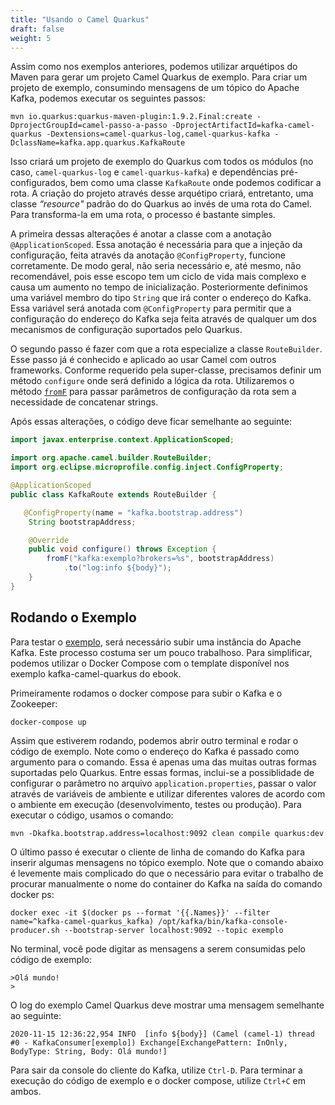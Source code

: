 ```yaml
---
title: "Usando o Camel Quarkus"
draft: false
weight: 5
---
```


Assim como nos exemplos anteriores, podemos utilizar arquétipos do Maven para gerar um projeto Camel Quarkus de exemplo. Para criar um projeto de exemplo, consumindo mensagens de um tópico do Apache Kafka, podemos executar os seguintes passos:

```shell
mvn io.quarkus:quarkus-maven-plugin:1.9.2.Final:create -DprojectGroupId=camel-passo-a-passo -DprojectArtifactId=kafka-camel-quarkus -Dextensions=camel-quarkus-log,camel-quarkus-kafka -DclassName=kafka.app.quarkus.KafkaRoute
```

Isso criará um projeto de exemplo do Quarkus com todos os módulos (no caso, `camel-quarkus-log` e `camel-quarkus-kafka`) e dependências pré-configurados, bem como uma classe `KafkaRoute` onde podemos codificar a rota. A criação do projeto através desse arquétipo criará, entretanto, uma classe _“resource"_ padrão do do Quarkus ao invés de uma rota do Camel. Para transforma-la em uma rota, o processo é bastante simples.

A primeira dessas alterações é anotar a classe com a anotação `@ApplicationScoped`. Essa anotação é necessária para que a injeção da configuração, feita através da anotação `@ConfigProperty`, funcione corretamente. De modo geral, não seria necessário e, até mesmo, não recomendável, pois esse escopo tem um ciclo de vida mais complexo e causa um aumento no tempo de inicialização. Posteriormente definimos uma variável membro do tipo `String` que irá conter o endereço do Kafka. Essa variável será anotada com `@ConfigProperty` para permitir que a configuração do endereço do Kafka seja feita através de qualquer um dos mecanismos de configuração suportados pelo Quarkus.

O segundo passo é fazer com que a rota especialize a classe `RouteBuilder`. Esse passo já é conhecido e aplicado ao usar Camel com outros frameworks. Conforme requerido pela super-classe, precisamos definir um método `configure` onde será definido a lógica da rota. Utilizaremos o método [`fromF`](https://www.javadoc.io/static/org.apache.camel/camel-core-model/3.14.2/org/apache/camel/builder/RouteBuilder.html#fromF-java.lang.String-java.lang.Object...-) para passar parâmetros de configuração da rota sem a necessidade de concatenar strings.

Após essas alterações, o código deve ficar semelhante ao seguinte:

```java
import javax.enterprise.context.ApplicationScoped;

import org.apache.camel.builder.RouteBuilder;
import org.eclipse.microprofile.config.inject.ConfigProperty;

@ApplicationScoped
public class KafkaRoute extends RouteBuilder {

   @ConfigProperty(name = "kafka.bootstrap.address")
    String bootstrapAddress;

    @Override
    public void configure() throws Exception {
        fromF("kafka:exemplo?brokers=%s", bootstrapAddress)
            .to("log:info ${body}");
    }
}
```

## Rodando o Exemplo

Para testar o [exemplo](https://github.com/integracao-passo-a-passo/camel-passo-a-passo/tree/master/kafka-camel-quarkus), será necessário subir uma instância do Apache Kafka. Este processo costuma ser um pouco trabalhoso. Para simplificar, podemos utilizar o Docker Compose com o template disponível nos exemplo kafka-camel-quarkus do ebook.

Primeiramente rodamos o docker compose para subir o Kafka e o Zookeeper:

```shell
docker-compose up
```

Assim que estiverem rodando, podemos abrir outro terminal e rodar o código de exemplo. Note como o endereço do Kafka é passado como argumento para o comando. Essa é apenas uma das muitas outras formas suportadas pelo Quarkus. Entre essas formas, inclui-se a possiblidade de configurar o parâmetro no arquivo `application.properties`, passar o valor através de variáveis de ambiente e utilizar diferentes valores de acordo com o ambiente em execução (desenvolvimento, testes ou produção). Para executar o código, usamos o comando:

```shell
mvn -Dkafka.bootstrap.address=localhost:9092 clean compile quarkus:dev
```

O último passo é executar o cliente de linha de comando do Kafka para inserir algumas mensagens no tópico exemplo. Note que o comando abaixo é levemente mais complicado do que o necessário para evitar o trabalho de procurar manualmente o nome do container do Kafka na saída do comando docker ps:

```shell
docker exec -it $(docker ps --format '{{.Names}}' --filter name=^kafka-camel-quarkus_kafka) /opt/kafka/bin/kafka-console-producer.sh --bootstrap-server localhost:9092 --topic exemplo
```

No terminal, você pode digitar as mensagens a serem consumidas pelo código de exemplo:

```
>Olá mundo!
>
```

O log do exemplo Camel Quarkus deve mostrar uma mensagem semelhante ao seguinte:

```
2020-11-15 12:36:22,954 INFO  [info ${body}] (Camel (camel-1) thread #0 - KafkaConsumer[exemplo]) Exchange[ExchangePattern: InOnly, BodyType: String, Body: Olá mundo!]
```

Para sair da console do cliente do Kafka, utilize `Ctrl-D`. Para terminar a execução do código de exemplo e o docker compose, utilize `Ctrl+C` em ambos.



